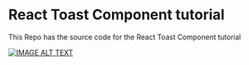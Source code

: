 # React Toast Component tutorial

This Repo has the source code for the React Toast Component tutorial

[![IMAGE ALT TEXT](http://img.youtube.com/vi/5ORd2kPpugw/0.jpg)](http://www.youtube.com/watch?v=5ORd2kPpugw "React Component Series #1: Toast/Notification Component")




